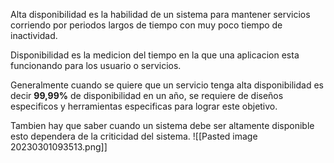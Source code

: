 Alta disponibilidad es la habilidad de un sistema para mantener servicios corriendo por periodos largos de tiempo con muy poco tiempo de inactividad.

Disponibilidad es la medicion del tiempo en la que una aplicacion esta funcionando para los usuario o servicios.

Generalmente cuando se quiere que un servicio tenga alta disponibilidad es decir **99,99%** de disponibilidad en un año, se requiere de diseños especificos y herramientas especificas para lograr este objetivo.

Tambien hay que saber cuando un sistema debe ser altamente disponible esto dependera de la criticidad del sistema.
![[Pasted image 20230301093513.png]]